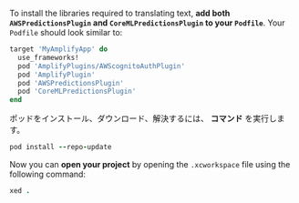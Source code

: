 To install the libraries required to translating text, **add both `AWSPredictionsPlugin` and `CoreMLPredictionsPlugin` to your `Podfile`**.  Your `Podfile` should look similar to:

```ruby
target 'MyAmplifyApp' do
  use_frameworks!
  pod 'AmplifyPlugins/AWScognitoAuthPlugin'
  pod 'AmplifyPlugin'
  pod 'AWSPredictionsPlugin'
  pod 'CoreMLPredictionsPlugin'
end
```

ポッドをインストール、ダウンロード、解決するには、 **コマンド** を実行します。

```ruby
pod install --repo-update
```

Now you can **open your project** by opening the `.xcworkspace` file using the following command:

```ruby
xed .
```